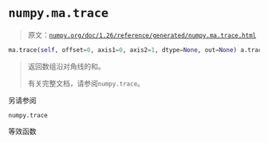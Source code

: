# `numpy.ma.trace`

> 原文：[`numpy.org/doc/1.26/reference/generated/numpy.ma.trace.html`](https://numpy.org/doc/1.26/reference/generated/numpy.ma.trace.html)

```py
ma.trace(self, offset=0, axis1=0, axis2=1, dtype=None, out=None) a.trace(offset=0, axis1=0, axis2=1, dtype=None, out=None) = <numpy.ma.core._frommethod object>
```

> 返回数组沿对角线的和。
> 
> 有关完整文档，请参阅`numpy.trace`。

另请参阅

`numpy.trace`

等效函数
